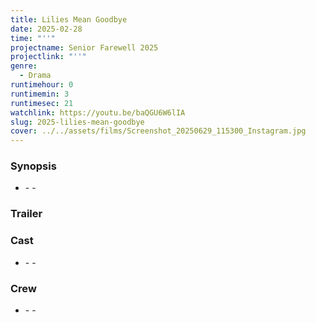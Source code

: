 ```yaml
---
title: Lilies Mean Goodbye
date: 2025-02-28
time: "''"
projectname: Senior Farewell 2025
projectlink: "''"
genre:
  - Drama
runtimehour: 0
runtimemin: 3
runtimesec: 21
watchlink: https://youtu.be/baQGU6W6lIA
slug: 2025-lilies-mean-goodbye
cover: ../../assets/films/Screenshot_20250629_115300_Instagram.jpg
---
```

### Synopsis

*   \- -

### Trailer

### Cast

*   \- -

### Crew

*   \- -